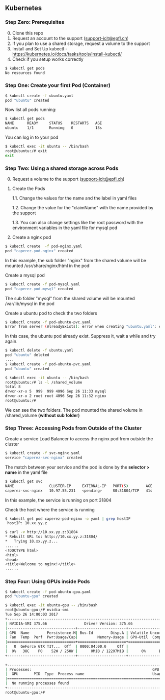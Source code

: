 ## Kubernetes

### Step Zero: Prerequisites

0. Clone this repo
1. Request an account to the support (support-icit@epfl.ch)
2. If you plan to use a shared storage, request a volume  to the support
3. Install and Set Up kubectl - https://kubernetes.io/docs/tasks/tools/install-kubectl/
4. Check if you setup works correctly
```sh
$ kubectl get pods     
No resources found
```
### Step One: Create your first Pod (Container)
```sh
$ kubectl create -f ubuntu.yaml     
pod "ubuntu" created
```
Now list all pods running:
```sh
$ kubectl get pods
NAME      READY     STATUS    RESTARTS   AGE
ubuntu    1/1       Running   0          13s
```
You can log in to your pod 
```sh
$ kubectl exec -it ubuntu -- /bin/bash
root@ubuntu:/# exit
exit
```
### Step Two: Using a shared storage across Pods
0. Request a volume to the support (support-icit@epfl.ch)

1. Create the Pods
   
   1.1. Change the values for the name and the label in yaml files
   
   1.2. Change the value for the "claimName" with the name provided by the support
   
   1.3. You can also change settings like the root password with the environment variables in the yaml file for mysql pod
   
2. Create a nginx pod
```sh
$ kubectl create  -f pod-nginx.yaml
pod "caperez-pod-nginx" created
``` 
In this example, the sub folder "nginx" from the shared volume will be mounted /usr/share/nginx/html in the pod

Create a mysql pod
```sh
$ kubectl create -f pod-mysql.yaml
pod "caperez-pod-mysql" created
```
The sub folder "mysql" from the shared volume will be mounted /var/lib/mysql in the pod

Create a ubuntu pod to check the two folders
```sh
$ kubectl create -f pod-ubuntu-pvc.yaml
Error from server (AlreadyExists): error when creating "ubuntu.yaml": object is being deleted: pods "ubuntu" already exists
```
In this case, the ubuntu pod already exist. Suppress it, wait a while and try again.
```sh
$ kubectl delete -f ubuntu.yaml
pod "ubuntu" deleted
.... 
$ kubectl create -f pod-ubuntu-pvc.yaml
pod "ubuntu" created

$ kubectl exec -it ubuntu -- /bin/bash
root@ubuntu:/# ls -l /shared_volume
total 8
drwxr-xr-x 5  999  999 4096 Sep 26 11:33 mysql
drwxr-xr-x 2 root root 4096 Sep 26 11:32 nginx
root@ubuntu:/# 
```
We can see the two folders. The pod mounted the shared volume in /shared_volume **(without sub folder)**

### Step Three: Accessing Pods from Outside of the Cluster
Create a service Load Balancer to access the nginx pod from outside the cluster
```sh
$ kubectl create -f svc-nginx.yaml
service "caperez-svc-nginx" created
```
The match between your service and the pod is done by the **selector > name** in the yaml file

```sh
$ kubectl get svc          
NAME                CLUSTER-IP     EXTERNAL-IP   PORT(S)        AGE
caperez-svc-nginx   10.97.55.231   <pending>     80:31804/TCP   41s
```
In this example, the service is running on port 31804

Check the host where the service is running
```sh
$ kubectl get pod caperez-pod-nginx -o yaml | grep hostIP
 hostIP: 10.xx.yy.z

$ curl -v http://10.xx.yy.z:31804
* Rebuilt URL to: http://10.xx.yy.z:31804/
*   Trying 10.xx.yy.z...
......
<!DOCTYPE html>
<html>
<head>
<title>Welcome to nginx!</title>
...... 
```

### Step Four: Using GPUs inside Pods
```sh
$ kubectl create -f pod-ubuntu-gpu.yaml 
pod "ubuntu-gpu" created

$ kubectl exec -it ubuntu-gpu -- /bin/bash
root@ubuntu-gpu:/# nvidia-smi                                                                                                                                         
Tue Sep 26 14:00:03 2017       
+-----------------------------------------------------------------------------+
| NVIDIA-SMI 375.66                 Driver Version: 375.66                    |
|-------------------------------+----------------------+----------------------+
| GPU  Name        Persistence-M| Bus-Id        Disp.A | Volatile Uncorr. ECC |
| Fan  Temp  Perf  Pwr:Usage/Cap|         Memory-Usage | GPU-Util  Compute M. |
|===============================+======================+======================|
|   0  GeForce GTX TIT...  Off  | 0000:04:00.0     Off |                  N/A |
|  0%   38C    P0    52W / 250W |      0MiB / 12207MiB |      0%      Default |
+-------------------------------+----------------------+----------------------+
                                                                               
+-----------------------------------------------------------------------------+
| Processes:                                                       GPU Memory |
|  GPU       PID  Type  Process name                               Usage      |
|=============================================================================|
|  No running processes found                                                 |
+-----------------------------------------------------------------------------+
root@ubuntu-gpu:/# 
```
